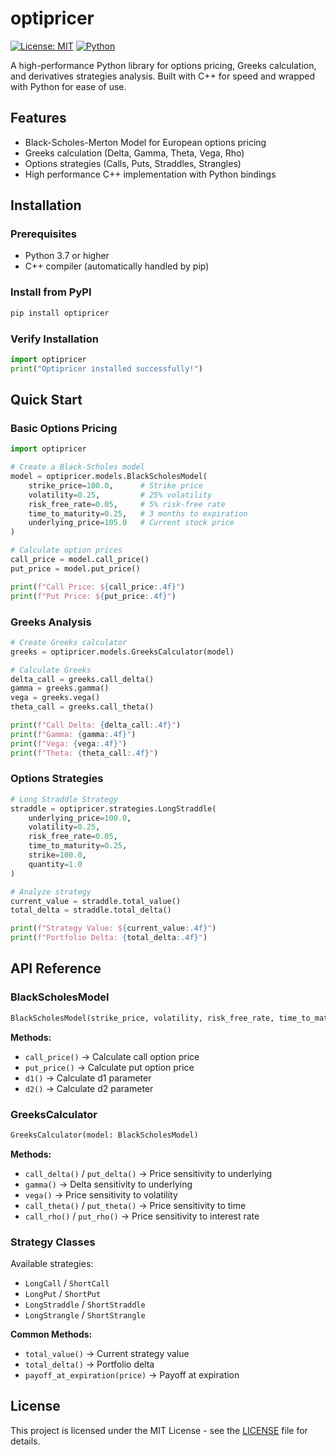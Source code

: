 # optipricer

[![License: MIT](https://img.shields.io/badge/License-MIT-yellow.svg)](https://opensource.org/licenses/MIT)
[![Python](https://img.shields.io/badge/python-3.7+-blue.svg)](https://www.python.org/downloads/)

A high-performance Python library for options pricing, Greeks calculation, and derivatives strategies analysis. Built with C++ for speed and wrapped with Python for ease of use.

## Features

- Black-Scholes-Merton Model for European options pricing
- Greeks calculation (Delta, Gamma, Theta, Vega, Rho)
- Options strategies (Calls, Puts, Straddles, Strangles)
- High performance C++ implementation with Python bindings

## Installation

### Prerequisites
- Python 3.7 or higher
- C++ compiler (automatically handled by pip)

### Install from PyPI
```bash
pip install optipricer
```

### Verify Installation
```python
import optipricer
print("Optipricer installed successfully!")
```

## Quick Start

### Basic Options Pricing
```python
import optipricer

# Create a Black-Scholes model
model = optipricer.models.BlackScholesModel(
    strike_price=100.0,      # Strike price
    volatility=0.25,         # 25% volatility
    risk_free_rate=0.05,     # 5% risk-free rate
    time_to_maturity=0.25,   # 3 months to expiration
    underlying_price=105.0   # Current stock price
)

# Calculate option prices
call_price = model.call_price()
put_price = model.put_price()

print(f"Call Price: ${call_price:.4f}")
print(f"Put Price: ${put_price:.4f}")
```

### Greeks Analysis
```python
# Create Greeks calculator
greeks = optipricer.models.GreeksCalculator(model)

# Calculate Greeks
delta_call = greeks.call_delta()
gamma = greeks.gamma()
vega = greeks.vega()
theta_call = greeks.call_theta()

print(f"Call Delta: {delta_call:.4f}")
print(f"Gamma: {gamma:.4f}")
print(f"Vega: {vega:.4f}")
print(f"Theta: {theta_call:.4f}")
```

### Options Strategies
```python
# Long Straddle Strategy
straddle = optipricer.strategies.LongStraddle(
    underlying_price=100.0,
    volatility=0.25,
    risk_free_rate=0.05,
    time_to_maturity=0.25,
    strike=100.0,
    quantity=1.0
)

# Analyze strategy
current_value = straddle.total_value()
total_delta = straddle.total_delta()

print(f"Strategy Value: ${current_value:.4f}")
print(f"Portfolio Delta: {total_delta:.4f}")
```

## API Reference

### BlackScholesModel
```python
BlackScholesModel(strike_price, volatility, risk_free_rate, time_to_maturity, underlying_price)
```

**Methods:**
- `call_price()` → Calculate call option price
- `put_price()` → Calculate put option price
- `d1()` → Calculate d1 parameter
- `d2()` → Calculate d2 parameter

### GreeksCalculator
```python
GreeksCalculator(model: BlackScholesModel)
```

**Methods:**
- `call_delta()` / `put_delta()` → Price sensitivity to underlying
- `gamma()` → Delta sensitivity to underlying
- `vega()` → Price sensitivity to volatility
- `call_theta()` / `put_theta()` → Price sensitivity to time
- `call_rho()` / `put_rho()` → Price sensitivity to interest rate

### Strategy Classes
Available strategies:
- `LongCall` / `ShortCall`
- `LongPut` / `ShortPut`
- `LongStraddle` / `ShortStraddle`
- `LongStrangle` / `ShortStrangle`

**Common Methods:**
- `total_value()` → Current strategy value
- `total_delta()` → Portfolio delta
- `payoff_at_expiration(price)` → Payoff at expiration

## License

This project is licensed under the MIT License - see the [LICENSE](LICENSE) file for details.
